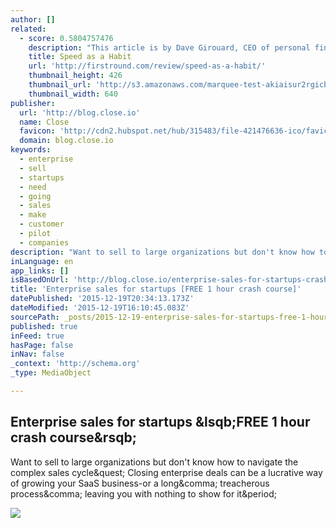 ```yaml
---
author: []
related:
  - score: 0.5804757476
    description: "This article is by Dave Girouard, CEO of personal finance startup Upstart, and former President of Google Enterprise Apps. He's well known for building Google's enterprise apps division into a $1B+ global business. Here he shares his tips for making speed fundamental to your company."
    title: Speed as a Habit
    url: 'http://firstround.com/review/speed-as-a-habit/'
    thumbnail_height: 426
    thumbnail_url: 'http://s3.amazonaws.com/marquee-test-akiaisur2rgicbmpehea/8A0V9qL9TTic0g9CdcXm_Dave%20Hero.jpg'
    thumbnail_width: 640
publisher:
  url: 'http://blog.close.io'
  name: Close
  favicon: 'http://cdn2.hubspot.net/hub/315483/file-421476636-ico/favicon.ico?t=1450418278113'
  domain: blog.close.io
keywords:
  - enterprise
  - sell
  - startups
  - need
  - going
  - sales
  - make
  - customer
  - pilot
  - companies
description: "Want to sell to large organizations but don't know how to navigate the complex sales cycle? Closing enterprise deals can be a lucrative way of growing your SaaS business-or a long, treacherous process, leaving you with nothing to show for it."
inLanguage: en
app_links: []
isBasedOnUrl: 'http://blog.close.io/enterprise-sales-for-startups-crash-course'
title: 'Enterprise sales for startups [FREE 1 hour crash course]'
datePublished: '2015-12-19T20:34:13.173Z'
dateModified: '2015-12-19T16:10:45.083Z'
sourcePath: _posts/2015-12-19-enterprise-sales-for-startups-free-1-hour-crash-course.md
published: true
inFeed: true
hasPage: false
inNav: false
_context: 'http://schema.org'
_type: MediaObject

---
```

<article style=""><h1>Enterprise sales for startups &amp;lsqb;FREE 1 hour crash course&amp;rsqb;</h1><p>Want to sell to large organizations but don't know how to navigate the complex sales cycle&amp;quest; Closing enterprise deals can be a lucrative way of growing your SaaS business-or a long&amp;comma; treacherous process&amp;comma; leaving you with nothing to show for it&amp;period;</p><img src="http://close.io/static/img/steli_big.jpg" /></article>